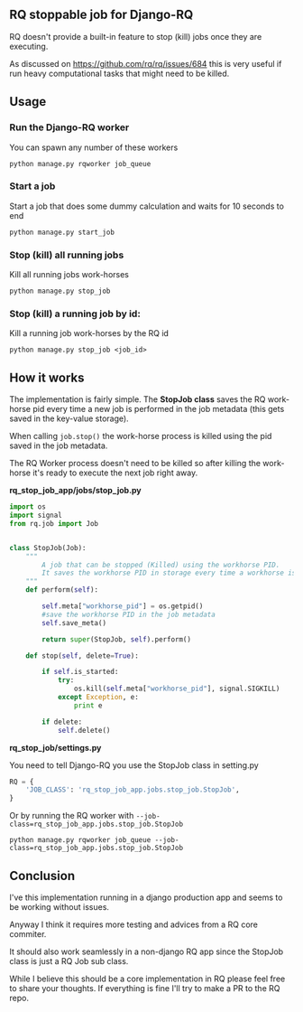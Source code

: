 ## RQ stoppable job for Django-RQ

RQ doesn't provide a built-in feature to stop (kill) jobs once they are executing.

As discussed on https://github.com/rq/rq/issues/684 this is very useful if run heavy computational tasks that might need to be killed.

## Usage

### Run the Django-RQ worker

You can spawn any number of these workers

```
python manage.py rqworker job_queue
```

### Start a job

Start a job that does some dummy calculation and waits for 10 seconds to end

```
python manage.py start_job
```

### Stop (kill) all running jobs

Kill all running jobs work-horses

```
python manage.py stop_job
```

### Stop (kill) a running job by id:

Kill a running job work-horses by the RQ id

```
python manage.py stop_job <job_id>
```

## How it works

The implementation is fairly simple. The **StopJob class** saves the RQ work-horse pid every time a new job is performed in the job metadata (this gets saved in the key-value storage).

When calling ```job.stop()``` the work-horse process is killed using the pid saved in the job metadata.

The RQ Worker process doesn't need to be killed so after killing the work-horse it's ready to execute the next job right away.

**rq_stop_job_app/jobs/stop_job.py**

```python
import os
import signal
from rq.job import Job


class StopJob(Job):
    """
        A job that can be stopped (Killed) using the workhorse PID.
        It saves the workhorse PID in storage every time a workhorse is forked by RQ.
    """
    def perform(self):

        self.meta["workhorse_pid"] = os.getpid()
        #save the workhorse PID in the job metadata
        self.save_meta()

        return super(StopJob, self).perform()

    def stop(self, delete=True):

        if self.is_started:
            try:
                os.kill(self.meta["workhorse_pid"], signal.SIGKILL)
            except Exception, e:
                print e

        if delete:
            self.delete()
```

**rq_stop_job/settings.py**

You need to tell Django-RQ you use the StopJob class in setting.py

```python
RQ = {
    'JOB_CLASS': 'rq_stop_job_app.jobs.stop_job.StopJob',
}
```

Or by running the RQ worker with ```--job-class=rq_stop_job_app.jobs.stop_job.StopJob```

```
python manage.py rqworker job_queue --job-class=rq_stop_job_app.jobs.stop_job.StopJob

```

## Conclusion

I've this implementation running in a django production app and seems to be working without issues.

Anyway I think it requires more testing and advices from a RQ core commiter.

It should also work seamlessly in a non-django RQ app since the StopJob class is just a RQ Job sub class.

While I believe this should be a core implementation in RQ please feel free to share your thoughts. If everything is fine I'll try to make a PR to the RQ repo.